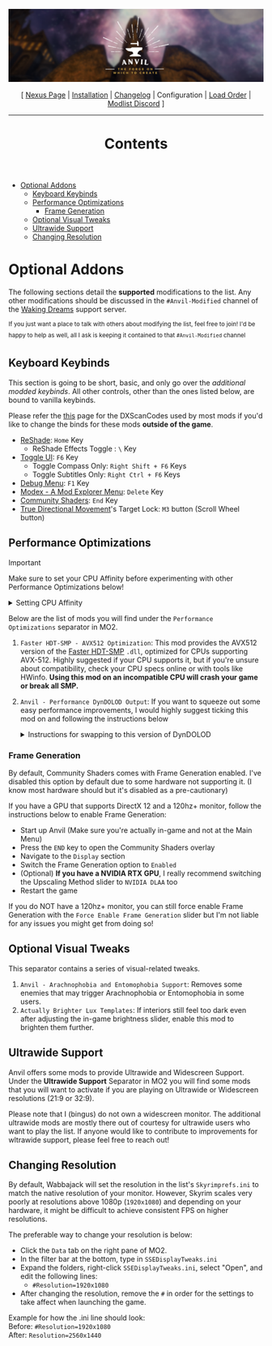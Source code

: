 ![](https://raw.githubusercontent.com/Oghma-Infinium/Anvil/refs/heads/main/Media/Anvil%20Header.png)

<p align="center">
  [  <a href="https://www.nexusmods.com/skyrimspecialedition/mods/147302">Nexus Page</a> | <a href="https://github.com/Oghma-Infinium/Anvil">Installation</a> | <a href="https://github.com/Oghma-Infinium/Anvil/blob/main/CHANGELOG.md">Changelog</a> |
  Configuration</a> |
  <a href="https://loadorderlibrary.com/lists/anvil">Load Order</a> | 
  <a href="https://discord.gg/4WwqfK5yHg">Modlist Discord</a> ]
</p>

---
<header>
    <h1>Contents</h1>
</header>

- [Optional Addons](#optional-addons)
  - [Keyboard Keybinds](#keyboard-keybinds)
  - [Performance Optimizations](#performance-optimizations)
    - [Frame Generation](#frame-generation)
  - [Optional Visual Tweaks](#optional-visual-tweaks)
  - [Ultrawide Support](#ultrawide-support)
  - [Changing Resolution](#changing-resolution)

# Optional Addons

The following sections detail the **supported** modifications to the list. Any other modifications should be discussed in the `#Anvil-Modified` channel of the [Waking Dreams](https://discord.gg/4WwqfK5yHg) support server.

<sup>If you just want a place to talk with others about modifying the list, feel free to join! I'd be happy to help as well, all I ask is keeping it contained to that `#Anvil-Modified` channel<sup>

## Keyboard Keybinds

This section is going to be short, basic, and only go over the *additional modded keybinds*. All other controls, other than the ones listed below, are bound to vanilla keybinds.

Please refer the [this](https://ck.uesp.net/wiki/Input_Script) page for the DXScanCodes used by most mods if you'd like to change the binds for these mods **outside of the game**.

- [ReShade](https://reshade.me/): `Home` Key
    - ReShade Effects Toggle : `\` Key
- [Toggle UI](https://www.nexusmods.com/skyrimspecialedition/mods/112819): `F6` Key
    - Toggle Compass Only: `Right Shift + F6` Keys
    - Toggle Subtitles Only: `Right Ctrl + F6` Keys
- [Debug Menu](https://www.nexusmods.com/skyrimspecialedition/mods/136456): `F1` Key
- [Modex - A Mod Explorer Menu](https://www.nexusmods.com/skyrimspecialedition/mods/137877): `Delete` Key
- [Community Shaders](https://www.nexusmods.com/skyrimspecialedition/mods/86492): `End` Key
- [True Directional Movement](https://www.nexusmods.com/skyrimspecialedition/mods/51614)'s Target Lock: `M3` button (Scroll Wheel button)

## Performance Optimizations

>[!IMPORTANT]
>Make sure to set your CPU Affinity before experimenting with other Performance Optimizations below!
<Details>
<summary>Setting CPU Affinity</summary>

 1. Click the `Puzzle Piece` button at the top of MO2 and select `Set CPU Affinity` and press `OK` on the pop-up box.
 
    ![](https://raw.githubusercontent.com/Oghma-Infinium/Vagabond/main/images/cpu%20affinity%20example.png)
 2. That's it, it's really that simple. **Please, please, please** do this before launching the game and whenever you update the modlist.

</Details>

Below are the list of mods you will find under the `Performance Optimizations` separator in MO2.

 1. `Faster HDT-SMP - AVX512 Optimization`: This mod provides the AVX512 version of the [Faster HDT-SMP](https://www.nexusmods.com/skyrimspecialedition/mods/57339) `.dll`, optimized for CPUs supporting AVX-512. Highly suggested if your CPU supports it, but if you're unsure about compatibility, check your CPU specs online or with tools like HWinfo. **Using this mod on an incompatible CPU will crash your game or break all SMP.**
 2. `Anvil - Performance DynDOLOD Output`: If you want to squeeze out some easy performance improvements, I would highly suggest ticking this mod on and following the instructions below

    <Details>
    <summary>Instructions for swapping to this version of DynDOLOD</summary>

    1. **If swapping on an existing save game**, make a [clean save](https://dyndolod.info/Help/Clean-Save) (follow steps 1-4).
    2. Activate the `[Performance] Anvil - Performance DynDOLOD Output` mod under the **Performance Optimizations** separator in the left pane of MO2.
    3. Deactivate the `Anvil - DynDOLOD Output` mod under the **LOD Outputs** separator in the left pane of MO2.

    </Details>

### Frame Generation

By default, Community Shaders comes with Frame Generation enabled. I've disabled this option by default due to some hardware not supporting it. (I know most hardware should but it's disabled as a pre-cautionary)

If you have a GPU that supports DirectX 12 and a 120hz+ monitor, follow the instructions below to enable Frame Generation:

- Start up Anvil (Make sure you're actually in-game and not at the Main Menu)
- Press the `END` key to open the Community Shaders overlay
- Navigate to the `Display` section
- Switch the Frame Generation option to `Enabled`
- (Optional) **If you have a NVIDIA RTX GPU**, I really recommend switching the Upscaling Method slider to `NVIDIA DLAA` too
- Restart the game

If you do NOT have a 120hz+ monitor, you can still force enable Frame Generation with the `Force Enable Frame Generation` slider but I'm not liable for any issues you might get from doing so!

## Optional Visual Tweaks

This separator contains a series of visual-related tweaks.

 1. `Anvil - Arachnophobia and Entomophobia Support`: Removes some enemies that may trigger Arachnophobia or Entomophobia in some users.
 2. `Actually Brighter Lux Templates`: If interiors still feel too dark even after adjusting the in-game brightness slider, enable this mod to brighten them further.

## Ultrawide Support

Anvil offers some mods to provide Ultrawide and Widescreen Support. Under the **Ultrawide Support** Separator in MO2 you will find some mods that you will want to activate if you are playing on Ultrawide or Widescreen resolutions (21:9 or 32:9).

Please note that I (bingus) do not own a widescreen monitor. The additional ultrawide mods are mostly there out of courtesy for ultrawide users who want to play the list. If anyone would like to contribute to improvements for wltrawide support, please feel free to reach out!

</Details>

## Changing Resolution

By default, Wabbajack will set the resolution in the list's `Skyrimprefs.ini` to match the native resolution of your monitor. However, Skyrim scales very poorly at resolutions above 1080p (`1920x1080`) and depending on your hardware, it might be difficult to achieve consistent FPS on higher resolutions.

The preferable way to change your resolution is below:

- Click the `Data` tab on the right pane of MO2.
- In the filter bar at the bottom, type in `SSEDisplayTweaks.ini`
- Expand the folders, right-click `SSEDisplayTweaks.ini`, select "Open", and edit the following lines:
  - `#Resolution=1920x1080`
- After changing the resolution, remove the `#` in order for the settings to take affect when launching the game.

Example for how the .ini line should look:  
Before: `#Resolution=1920x1080`  
After: `Resolution=2560x1440`
